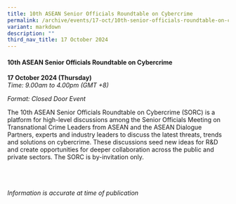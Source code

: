 ```yaml
---
title: 10th ASEAN Senior Officials Roundtable on Cybercrime
permalink: /archive/events/17-oct/10th-senior-officials-roundtable-on-cybercrime/
variant: markdown
description: ""
third_nav_title: 17 October 2024
---
```

#### **10th ASEAN Senior Officials Roundtable on Cybercrime**

**17 October 2024 (Thursday)**  
*Time: 9.00am to 4.00pm (GMT +8)*

*Format: Closed Door Event*

The 10th ASEAN Senior Officials Roundtable on Cybercrime (SORC) is a platform for high-level discussions among the Senior Officials Meeting on Transnational Crime Leaders from ASEAN and the ASEAN Dialogue Partners, experts and industry leaders to discuss the latest threats, trends and solutions on cybercrime. These discussions seed new ideas for R&amp;D and create opportunities for deeper collaboration across the public and private sectors. The SORC is by-invitation only.

<br><br><br>
*Information is accurate at time of publication*